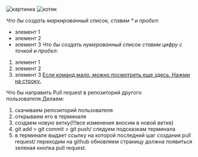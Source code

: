![картинка](97f8457c7d9aa0aaf24e0672e043f849.jpg)
![котик](cat.jpg)

*Что бы создать маркированный список, ставим * и пробел:*

* элемент 1
* элемент 2
* элемент 3
*Что бы создать нумерованный список ставим цифру с точкой и пробел:*

1. элемент 1
2. элемент 2
3. элемент 3
[Если команд мало, можно посмотреть еще здесь. Нажми на строку.](https://habitica.fandom.com/ru/wiki/Шпаргалка_по_Markdown) 

Что бы направить Pull request в репозиторий другого пользователя.Делаем:
1. скачиваем репозиторий пользователя
2. открываем его в терминале
3. создаем новую ветку(!!!все  изменения вносим в новой ветке)
4. git add > git commit > git push/ следуем подсказкам терминала
5. в терминале выдает ссылку на которой последний шаг создания pull request/ переходим на github обновляем страницу должна появиться зеленая кнопка pull request. 